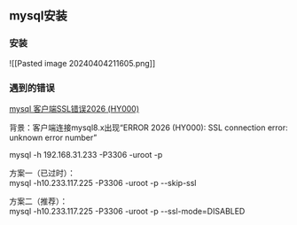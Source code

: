 
## mysql安装

### 安装

![[Pasted image 20240404211605.png]]

### 遇到的错误

[mysql 客户端SSL错误2026 (HY000)](https://www.cnblogs.com/websec80/p/17292282.html)

背景：客户端连接mysql8.x出现“ERROR 2026 (HY000): SSL connection error: unknown error number”

mysql -h 192.168.31.233 -P3306 -uroot -p

  
方案一（已过时）：  
mysql -h10.233.117.225 -P3306 -uroot -p --skip-ssl

方案二（推荐）：  
mysql -h10.233.117.225 -P3306 -uroot -p --ssl-mode=DISABLED